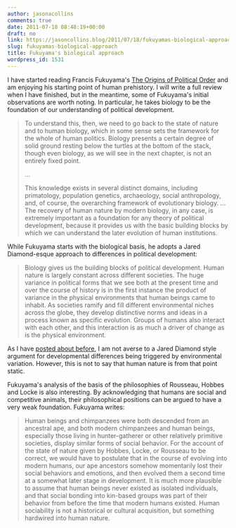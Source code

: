 ```yaml
---
author: jasonacollins
comments: true
date: 2011-07-18 08:48:19+00:00
draft: no
link: https://jasoncollins.blog/2011/07/18/fukuyamas-biological-approach/
slug: fukuyamas-biological-approach
title: Fukuyama's biological approach
wordpress_id: 1531
---
```


I have started reading Francis Fukuyama's [The Origins of Political Order](https://jasoncollins.blog/2011/11/19/fukuyamas-the-origins-of-political-order/) and am enjoying his starting point of human prehistory. I will write a full review when I have finished, but in the meantime, some of Fukuyama's initial observations are worth noting. In particular, he takes biology to be the foundation of our understanding of political development.


<blockquote>To understand this, then, we need to go back to the state of nature and to human biology, which in some sense sets the framework for the whole of human politics. Biology presents a certain degree of solid ground resting below the turtles at the bottom of the stack, though even biology, as we will see in the next chapter, is not an entirely fixed point.

...

This knowledge exists in several distinct domains, including primatology, population genetics, archaeology, social anthropology, and, of course, the overarching framework of evolutionary biology. ... The recovery of human nature by modern biology, in any case, is extremely important as a foundation for any theory of political development, because it provides us with the basic building blocks by which we can understand the later evolution of human institutions.</blockquote>


While Fukuyama starts with the biological basis, he adopts a Jared Diamond-esque approach to differences in political development:


<blockquote>Biology gives us the building blocks of political development. Human nature is largely constant across different societies. The huge variance in political forms that we see both at the present time and over the course of history is in the first instance the product of variance in the physical environments that human beings came to inhabit. As societies ramify and fill different environmental niches across the globe, they develop distinctive norms and ideas in a process known as specific evolution. Groups of humans also interact with each other, and this interaction is as much a driver of change as is the physical environment.</blockquote>


As I have [posted about before](https://jasoncollins.blog/2011/03/diamond-on-biological-differences/), I am not averse to a Jared Diamond style argument for developmental differences being triggered by environmental variation. However, this is not to say that human nature is from that point static.

Fukuyama's analysis of the basis of the philosophies of Rousseau, Hobbes and Locke is also interesting. By acknowledging that humans are social and competitive animals, their philosophical positions can be argued to have a very weak foundation. Fukuyama writes:


<blockquote>Human beings and chimpanzees were both descended from an ancestral ape, and both modern chimpanzees and human beings, especially those living in hunter-gatherer or other relatively primitive societies, display similar forms of social behavior. For the account of the state of nature given by Hobbes, Locke, or Rousseau to be correct, we would have to postulate that in the course of evolving into modern humans, our ape ancestors somehow momentarily lost their social behaviors and emotions, and then evolved them a second time at a somewhat later stage in development. It is much more plausible to assume that human beings never existed as isolated individuals, and that social bonding into kin-based groups was part of their behavior from before the time that modern humans existed. Human sociability is not a historical or cultural acquisition, but something hardwired into human nature.</blockquote>



